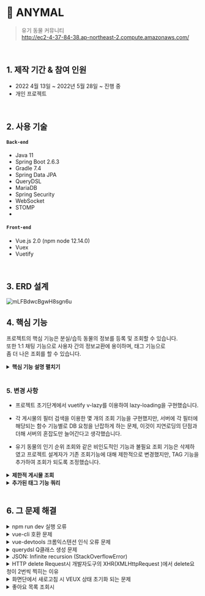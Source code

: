 # :pushpin: ANYMAL
>유기 동물 커뮤니티  
>http://ec2-4-37-84-38.ap-northeast-2.compute.amazonaws.com/ 

</br>

## 1. 제작 기간 & 참여 인원
- 2022 4월 13일 ~ 2022년 5월 28일 ~ 진행 중
- 개인 프로젝트

</br>

## 2. 사용 기술
#### `Back-end`
  - Java 11
  - Spring Boot 2.6.3
  - Gradle 7.4
  - Spring Data JPA
  - QueryDSL
  - MariaDB
  - Spring Security
  - WebSocket
  - STOMP
  - 
#### `Front-end`
  - Vue.js 2.0 (npm node 12.14.0)
  - Vuex
  - Vuetify

</br>

## 3. ERD 설계
![mLFBdwcBgwH8sgn6u](https://user-images.githubusercontent.com/71645224/167236384-be4c7fc1-4b78-41c8-9d74-c5706f809e52.png)


## 4. 핵심 기능
프로젝트의 핵심 기능은 분실/습득 동물의 정보를 등록 및 조회할 수 있습니다.  
또한 1:1 채팅 기능으로 사용자 간의 정보교환에 용이하며, 태그 기능으로   
좀 더 나은 조회를 할 수 있습니다.  

<details>
<summary><b>핵심 기능 설명 펼치기</b></summary>
<div markdown="1">

### 4.1. 시스템 구성도
![image](https://user-images.githubusercontent.com/71645224/171626721-5433f95c-334a-4a77-b672-3d37353fa6e8.png)

<details>
<summary><b>4.2 사용자 요청</b></summary>
<div markdown="2">
  
### 4.2. 사용자 요청
#### 4.2.1 사용자 인증 및 인가
![image](https://user-images.githubusercontent.com/71645224/173191697-c811a648-b982-4270-a6b3-e3f1d92049a8.png)

- **토큰 인증** :pushpin: [코드 확인](https://github.com/jjjjooo/Anymal/blob/master/demo/src/main/java/com/example/demo/config/security/JwtAuthenticationFilter.java)
  - 스프링 시큐리티에 커스텀 필터를 등록하여 토큰 인증을 구현합니다.

#### 4.2.2 사용자 요청
![사용자 요청](https://user-images.githubusercontent.com/71645224/167648425-50829e9d-a7ef-4e5b-a1b5-17e820aae7ad.png)

- **스토리지 활용** 
  - 유저 정보를 로컬스토리지와 VUEX 스토리지에 저장하여 API 호출 시 헤더에 포함시켜 요청합니다. :pushpin: [코드 확인](https://github.com/Integerous/goQuality/blob/b587bbff4dce02e3bec4f4787151a9b6fa326319/frontend/src/components/PostInput.vue#L67)
  - 인증 및 인가 여부  기능별로 API 요청을 분할하여 VUEX를 통해 상태관리를 용이하게 합니다.  :pushpin: [코드 확인](https://github.com/Integerous/goQuality/blob/b587bbff4dce02e3bec4f4787151a9b6fa326319/frontend/src/components/PostInput.vue#L67) 
</div>
</details>  

  
<details>
<summary><b>4.3 태그 기능 </b></summary>
<div markdown="2">
  
### 4.3. 게시글 부가 기능
  
#### 4.3.1. 태그 검색 능
  
~~~java
/**
 * 태그 검색 서비스
 */
public List<PostsResponseDto> findByTag(String tag, int page){

        tagRepository.findByTagContaining(tag).orElseThrow(
                ()-> new PostException(PostExceptionType.TAG_NOT_FOUND));

        List<Posts> posts = tagQueryRepository.findTags(tag, page);

        if(posts.isEmpty()){throw new PostException(PostExceptionType.POST_NOT_POUND);}

        return posts.stream().map(
                post->new PostsResponseDto(post,false)).collect(Collectors.toList());  
}
/**
 *  포스트 태그 검색 시 쿼리문
 */  
public List<Posts> findTags(String tag,int page) {
        return queryFactory
                .selectFrom(posts)
                .innerJoin(postsTag)
                    .on(posts.id.eq(postsTag.posts.id))
                .innerJoin(tag1)
                    .on(tag1.id.eq(postsTag.tag.id))
                .where(eqName(tag))
                .distinct()
                .offset((page-1) * 16)
                .limit(16)
                .orderBy(posts.id.desc())
                .fetch();
    }
~~~  

- **태그 검색** :pushpin: [코드 확인](https://github.com/jjjjooo/Anymal/blob/master/demo/src/main/java/com/example/demo/service/post/PostsTagService.java)
  - 화면단에서 등록된 태그를 클릭하거나, 태그 검색창을 통해 조회할 경우 관련있는 문구의 게시글을 조회하도록 합니다.

#### 4.3.2. 좋아요 
#### `좋아요 표시 여부 처리`
~~~java
    /**
     * 유저 정보를 통해 탐색된 게시글이 있으면 좋아요 true 설정
     * 반대의 경우 좋아요 false 설정
     */
    public PostsResponseDto getPostsResponseDto(Posts posts) {
        if (isGood(posts.getId())) {
            return new PostsResponseDto(posts, true);
        }
        return new PostsResponseDto(posts, false);
    }
    /**
     * 로그인 유저와 조회 게시글을 통해 좋아요 게시글 탐색
     */
    public boolean isGood(Long postsId) {
        String username = SecurityUtil.getLoginUsername();
        if(username == null) {return false;}
        if (goodRepository.findByMemberNameAndPostsId(username, postsId).isPresent()) {
            return true;
        }
        return false;
    }

~~~
#### `좋아요 푸쉬` 
~~~java
    /**
     *  요청 받은 좋아요 취소 또는 등록
     */  
  public boolean push(Long postsId) {
        String username =  SecurityUtil.getLoginUsername();

        Member member = memberRepository.findByName(username)
                .orElseThrow(()->new MemberException(MemberExceptionType.NOT_FOUND_MEMBER));
        Posts posts= postsRepository.findById(postsId)
                .orElseThrow(()-> new PostException(PostExceptionType.POST_NOT_POUND));

        Optional<Good> postGood =
                goodRepository.findByMemberNameAndPostsId(member.getName(), posts.getId());

        if (postGood.isPresent()) {
            removeGood(postGood.get().getId());
            return false;
        }
        addGood(username, postsId);
        return true;
    }
~~~  
- **좋아요 푸쉬 및 조회** :pushpin: [코드 확인](https://github.com/jjjjooo/Anymal/blob/master/demo/src/main/java/com/example/demo/service/post/PostsTagService.java)
  - 게시글을 조회하거나 좋아요 등록 및 취소 요청에서 로그인 유저를 기준으로 좋아여 여부를 판단하여 반환합니다.
</div>
</details>

<details>
<summary><b>4.4 채팅기능 </b></summary>
<div markdown="2">

### 4.4. 채팅

#### 4.4.1. 채팅 구조도
![채팅구조도](https://user-images.githubusercontent.com/71645224/168974974-d39e01a7-be24-4425-9942-68684bd962bf.JPG)


#### 4.4.2. 채팅 요청
![채팅클라이언트 요청](https://user-images.githubusercontent.com/71645224/168975117-dd6e35af-cc55-4436-bf08-9f63832f680d.JPG)  

![채팅 컨트롤러](https://user-images.githubusercontent.com/71645224/168975948-8b163d52-c85e-4d14-a503-e9349d75937d.JPG)

- **Publish-Subscribe 메커니즘**
  - STOMP를 이용하여 게시글의 각 채팅방을 구분하여 해당 채티방에 메시지를 전송합니다.
  - 이때, 채팅방 생성, 입장 또는 조회 시 게시글, 받는 사람, 보내는 사람 기준으로 채팅방을 생성 및 탐색합니다.
  
#### 4.4.3. 부가 기능
![image](https://user-images.githubusercontent.com/71645224/173825093-24b947d7-b9f8-498f-b96f-6a49149881ee.png)

  - **읽음 표시** 
  - 해당 채팅방의 각 메시지 기록, 읽음 표시를 조회하여 읽지 않은 메시지 수를 반환합니다.
  - 채팅방 입장 시 모두 읽음 표시로 변경합니다.

  
  
</div>
</details>
  
<details>
<summary><b>4.5 예외처리 </b></summary>
<div markdown="2">

### 4.5. 예외처리
  
#### 4.5.1. 예외처리 구성
![image](https://user-images.githubusercontent.com/71645224/167841803-2e8f7f03-b9d8-4924-b4b7-059bdb364f7b.png)
  

#### 4.5.2. 커스텀 예외처리 예시
![커스텀 예외](https://user-images.githubusercontent.com/71645224/172182399-bd777be6-15b5-4d14-9f8e-0bcb646c3440.JPG)
  
- **예외 정의** 
  - 기본적인 로그인, 회원가입, 게시글 작성과 같은 데이터 형식은 화면단에서 먼저 검증합니다. :pushpin: [코드 확인](https://github.com/jjjjooo/Anymal/blob/master/femo/src/plugins/vee-validation.js)
  - 예측가능한 예외는 커스텀 메세지를 생성하여 클라이언트 단에서 사용할 수 있도록 처리합니다. :pushpin: [코드 확인](https://github.com/jjjjooo/Anymal/blob/master/demo/src/main/java/com/example/demo/exception/post/PostExceptionType.java)
  
  
#### 4.5.3. 일반 예외처리 예시
![image](https://user-images.githubusercontent.com/71645224/167844372-1e4edf3a-158e-4830-bbdc-5cbbf421f2ce.png)
  
- **런타임 예외, 컴파일 예외** :pushpin: [코드 확인](https://github.com/jjjjooo/Anymal/blob/master/demo/src/main/java/com/example/demo/exception/ExceptionAdvice.java)
  - 처리불가능한 컴파일 예외는 서버 측에서 로그 형식으로 출력하며, 
  - 커스텀 예외를 제외한 런타임 예외는 마찬가지로 RestControllerAdvice를 이용하여 에러 메세지를 생성하여 처리합니다.
  
</div>
</details>
  
</div>
</details>


</br>

### 5. 변경 사항

- 프로젝트 초기단계에서 vuetify v-lazy를 이용하여 lazy-loading을 구현했습니다.
- 각 게시물의 필터 검색을 이용한 몇 개의 조회 기능을 구현했지만, 서버에 각 필터에 해당되는 함수 기능별로 DB 요청을 난잡하게 하는 문제,
  이것이 지연로딩의 단점과 더해 서버의 혼잡도만 늘어간다고 생각했습니다.
  
- 유기 동물의 인기 순위 조회와 같은 비인도적인 기능과 불필요 조회 기능은 삭제하였고
  프로젝트 설계자가 기존 조회기능에 대해 제한적으로 변경했지만,
  TAG 기능을 추가하여 조회가 되도록 조정했습니다.
 
<details>
<summary><b>제한적 게시물 조회</b></summary>
<div markdown="1">

~~~java
    // 인기 순, 동물 종류, 제목, 조회 삭제
    categories: [
      {
        text: '보호 중',
        filter: '1',
      },
      {
        text: '찾는 중',
        filter: '2',
      },
      {
        text: '주소지 주변',
        fileter: '3',
      },
    ],
  }
  watch: {
    category: async function (category) {
      if (category === '1') {
        let form = {
          page: 1,
          dType: 'pr',
        };
        this.$store.dispatch(
          'REQUEST_GET_SEARCH_POST',
          form,
        );
      }
      if (category === '2') {
        let form = {
          page: 1,
          dType: 'ms',
        };
        this.$store.dispatch(
          'REQUEST_GET_SEARCH_POST',
          form,
        );
      }
      if (category === '3') {
        let form = {
          page: 1,
          area: this.userarea,
        };
        this.$store.dispatch(
          'REQUEST_GET_SEARCH_POST',
          form,
        );
      }
    },
  },
~~~
  
</div>
</details>
  
<details>
<summary><b>추가된 태그 기능 쿼리</b></summary>
<div markdown="1"> 
  
~~~java
/**
 *  태그 
 */
public List<Posts> findTags(String tag,int page) {
        return queryFactory
                .selectFrom(posts)
                .innerJoin(postsTag)
                    .on(posts.id.eq(postsTag.posts.id))
                .innerJoin(tag1)
                    .on(tag1.id.eq(postsTag.tag.id))
                .where(eqName(tag))
                .distinct()
                .offset((page-1) * 16)
                .limit(16)
                .orderBy(posts.id.desc())
                .fetch();
    }
~~~

</div>
</details>

</br>

## 6. 그  문제 해결
<details>
<summary>npm run dev 실행 오류</summary>
<div markdown="1">

- Webpack-dev-server 버전을 3.0.0으로 다운그레이드로 해결
- `$ npm install —save-dev webpack-dev-server@3.0.0`

</div>
</details>
  
<details>
<summary>vue-cli 호환 문제</summary>
<div markdown="1">
  
  - 초기 프로젝트 진행 중 node LTS 10.16.x 와 vue 구버전을 프로젝트에 사용, vuetify 등 일부 라이브러리의 호환성 문제 발생
  - vue-cli 업그레이드 및 nvm을 통해 node 12.14.0으로 업데이트 함으로써 해결
        
</div>
</details> 

<details>
<summary>vue-devtools 크롬익스텐션 인식 오류 문제</summary>
<div markdown="1">
  
  - main.js 파일에 `Vue.config.devtools = true` 추가로 해결
  - [https://github.com/vuejs/vue-devtools/issues/190](https://github.com/vuejs/vue-devtools/issues/190)
  
</div>
</details>

<details>
<summary>querydsl Q클래스 생성 문제</summary>
<div markdown="1">
  
  - `def querydslDir = "$buildDir/generated/querydsl"`
  
  - `implementation "com.querydsl:querydsl-jpa:${queryDslVersion}"
    implementation "com.querydsl:querydsl-apt:${queryDslVersion}"`
  
  - 임의 경로가 아닌 명시된 경로로 설정과 버전을 명시하지 않으므로 해결
</div>
</details>



<details>
<summary> JSON: Infinite recursion (StackOverflowError)</summary>
<div markdown="1">
  
  - @JsonIgnore 사용으로 해결
    - 참고
        - [http://springquay.blogspot.com/2016/01/new-approach-to-solve-json-recursive.html](http://springquay.blogspot.com/2016/01/new-approach-to-solve-json-recursive.html)
        - [https://stackoverflow.com/questions/3325387/infinite-recursion-with-jackson-json-and-hibernate-jpa-issue](https://stackoverflow.com/questions/3325387/infinite-recursion-with-jackson-json-and-hibernate-jpa-issue)
  
  - 그 외 순환참조를 해결하는 방법에서 불필요한 양방향 관계보다 단방향 관계 설정을 할 수 있다.
  
  - 엔티티를 직접적으로 반환하지말고 DTO를 이용해 간접 반환한다.
        
</div>
</details>  
    
    
<details>
<summary> HTTP delete Request시 개발자도구의 XHR(XMLHttpRequest )에서 delete요청이 2번씩 찍히는 이유</summary>
<div markdown="1">
  
  - When you try to send a XMLHttpRequest to a different domain than the page is hosted, you are violating the same-origin policy. However, this situation became somewhat common, many technics are introduced. CORS is one of them.

        In short, server that you are sending the DELETE request allows cross domain requests. In the process, there should be a **preflight** call and that is the **HTTP OPTION** call.

        So, you are having two responses for the **OPTION** and **DELETE** call.

        see [MDN page for CORS](https://developer.mozilla.org/en-US/docs/Web/HTTP/Access_control_CORS).

    - 출처 : [https://stackoverflow.com/questions/35808655/why-do-i-get-back-2-responses-of-200-and-204-when-using-an-ajax-call-to-delete-o](https://stackoverflow.com/questions/35808655/why-do-i-get-back-2-responses-of-200-and-204-when-using-an-ajax-call-to-delete-o)
        
</div>
</details> 
    
<details>
<summary>화면단에서 새로고침 시 VEUX 상태 초기화 되는 문제</summary>
<div markdown="1">
  
  - vuex-persistedstate를 이용하여 vuex에 저장되어 있는 값들을 localStorage에 저장하여 해결  
  - 하지만 props로 전달 받은 데이터는 저장이 안되며, 전역화 시킨 컴포넌트를 해제하여  각각의 view 에 삽입으로 해결
        
</div>
</details> 
  
  
<details>
<summary>좋아요 목록 조회시</summary>
<div markdown="1">
  
  - 양방향 설정관계에서 CASCADE_ALL(REMOVE) 옵션 설정을 상황에 맞게 변경,
  - 또한, 삭제 전 양방향 관계를 null 값으로 끊어주고 변경하여 해결
        
</div>
</details> 
    
</br>

